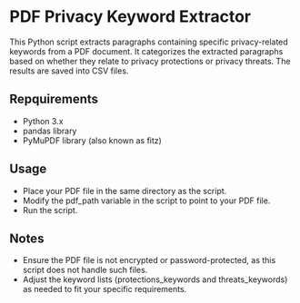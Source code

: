 # PDF Privacy Keyword Extractor
This Python script extracts paragraphs containing specific privacy-related keywords from a PDF document. It categorizes the extracted paragraphs based on whether they relate to privacy protections or privacy threats. The results are saved into CSV files.

## Repquirements
- Python 3.x
- pandas library
- PyMuPDF library (also known as fitz)

## Usage
- Place your PDF file in the same directory as the script.
- Modify the pdf_path variable in the script to point to your PDF file.
- Run the script.


## Notes
- Ensure the PDF file is not encrypted or password-protected, as this script does not handle such files.
- Adjust the keyword lists (protections_keywords and threats_keywords) as needed to fit your specific requirements.